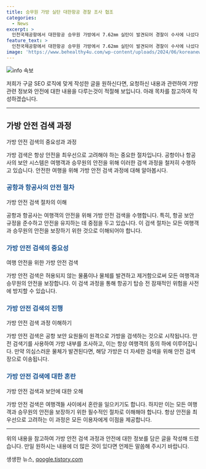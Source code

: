 ```yaml
---
title: 승무원 가방 실탄 대한항공 경찰 조사 협조
categories:
  - News
excerpt: >
  인천국제공항에서 대한항공 승무원 가방에서 7.62㎜ 실탄이 발견되어 경찰이 수사에 나섰다. 대한항공은 사건에 대해 협조한다고 밝혀, 해당 승무원은 어릴 적 주워 넣었던 것이라고 주장했다. 이는 대한항공에선 이번 사건이 직원에 대한 항공보안 교육을 한층 더 강화하는 계기가 될 것이라고 전했다. 지난 3월에도 대한항공 여객기에서 실탄이 발견된 사례가 있었다.
feature_text: >
  인천국제공항에서 대한항공 승무원 가방에서 7.62㎜ 실탄이 발견되어 경찰이 수사에 나섰다. 대한항공은 사건에 대해 협조한다고 밝혀, 해당 승무원은 어릴 적 주워 넣었던 것이라고 주장했다. 이는 대한항공에선 이번 사건이 직원에 대한 항공보안 교육을 한층 더 강화하는 계기가 될 것이라고 전했다. 지난 3월에도 대한항공 여객기에서 실탄이 발견된 사례가 있었다.
image: 'https://www.behealthy4u.com/wp-content/uploads/2024/06/koreanews.jpg'
---
```


<p><img src="https://www.behealthy4u.com/wp-content/uploads/2024/06/koreanews.jpg" alt="info 속보" /></p>

<p>저희가 구글 SEO 로직에 맞게 작성한 글을 원하신다면, 요청하신 내용과 관련하여 가방 관련 정보와 안전에 대한 내용을 다루는것이 적절해 보입니다. 아래 목차를 참고하여 작성하겠습니다.</p>

<hr />

<h2 data-ke-size="size26">가방 안전 검색 과정</h2>

<p>가방 안전 검색의 중요성과 과정</p>

<p data-ke-size="size16">가방 검색은 항상 안전을 최우선으로 고려해야 하는 중요한 절차입니다. 공항이나 항공사의 보안 시스템은 여행객과 승무원의 안전을 위해 이러한 검색 과정을 철저히 수행하고 있습니다. 안전한 여행을 위해 가방 안전 검색 과정에 대해 알아봅시다.</p>

<h3><b><span style="color: #1a5490;">공항과 항공사의 안전 절차</span></b></h3>

<p>가방 안전 검색 절차의 이해</p>

<p data-ke-size="size16">공항과 항공사는 여행객의 안전을 위해 가방 안전 검색을 수행합니다. 특히, 항공 보안 규정을 준수하고 안전을 유지하는 데 중점을 두고 있습니다. 이 검색 절차는 모든 여행객과 승무원의 안전을 보장하기 위한 것으로 이해되어야 합니다.</p>

<h3><b><span style="color: #1a5490;">가방 안전 검색의 중요성</span></b></h3>

<p>여행 안전을 위한 가방 안전 검색</p>

<p data-ke-size="size16">가방 안전 검색은 허용되지 않는 물품이나 물체를 발견하고 제거함으로써 모든 여행객과 승무원의 안전을 보장합니다. 이 검색 과정을 통해 항공기 탑승 전 잠재적인 위험을 사전에 방지할 수 있습니다.</p>

<h3><b><span style="color: #1a5490;">가방 안전 검색의 진행</span></b></h3>

<p>가방 안전 검색 과정 이해하기</p>

<p data-ke-size="size16">가방 안전 검색은 공항 보안 요원들이 원격으로 가방을 검색하는 것으로 시작됩니다. 안전 검색기를 사용하여 가방 내부를 조사하고, 이는 항상 여행객의 동의 하에 이루어집니다. 만약 의심스러운 물체가 발견된다면, 해당 가방은 더 자세한 검색을 위해 안전 검색장으로 이송됩니다.</p>

<h3><b><span style="color: #1a5490;">가방 안전 검색에 대한 혼란</span></b></h3>

<p>가방 안전 검색과 보안에 대한 오해</p>

<p data-ke-size="size16">가방 안전 검색은 여행객들 사이에서 혼란을 일으키기도 합니다. 하지만 이는 모든 여행객과 승무원의 안전을 보장하기 위한 필수적인 절차로 이해해야 합니다. 항상 안전을 최우선으로 고려하는 이 과정은 모든 이용자에게 이점을 제공합니다.</p>

<hr />

<p>위의 내용을 참고하여 가방 안전 검색 과정과 안전에 대한 정보를 담은 글을 작성해 드렸습니다. 만일 원하시는 내용에 더 많은 것이 있다면 언제든 말씀해 주시기 바랍니다.</p>
생생한 뉴스, <a href="https://qoogle.tistory.com" rel="dofollow">qoogle.tistory.com</a>


